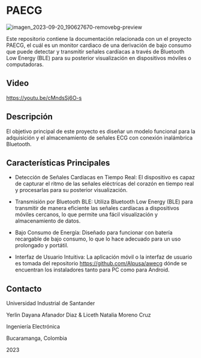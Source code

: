 # PAECG

![imagen_2023-09-20_190627670-removebg-preview](https://github.com/Dayana021199/PAECG/assets/135389828/6c784d99-827e-453f-8376-8774b855d59d) 


Este repositorio contiene la documentación relacionada con un el proyecto PAECG, el cuál es un monitor cardiaco de una derivación de bajo consumo que puede detectar y transmitir señales cardíacas a través de Bluetooth Low Energy (BLE) para su posterior visualización en dispositivos móviles o computadoras. 

## Video 

https://youtu.be/cMndsSj6O-s 

## Descripción 

El objetivo principal de este proyecto es diseñar un modelo funcional para la adquisición y el almacenamiento de señales ECG con conexión inalámbrica Bluetooth.

## Características Principales

- Detección de Señales Cardíacas en Tiempo Real: El dispositivo es capaz de capturar el ritmo de las señales eléctricas del corazón en tiempo real y procesarlas para su posterior visualización.

- Transmisión por Bluetooth BLE: Utiliza Bluetooth Low Energy (BLE) para transmitir de manera eficiente las señales cardíacas a dispositivos móviles cercanos, lo que permite una fácil visualización y almacenamiento de datos.

- Bajo Consumo de Energía: Diseñado para funcionar con batería recargable de bajo consumo, lo que lo hace adecuado para un uso prolongado y portátil.

- Interfaz de Usuario Intuitiva: La aplicación móvil o la interfaz de usuario es tomada del repositorio https://github.com/Alpusa/awecg dónde se encuentran los instaladores tanto para PC como para Android.

## Contacto

Universidad Industrial de Santander

Yerlin Dayana Afanador Diaz & Liceth Natalia Moreno Cruz

Ingeniería Electrónica

Bucaramanga, Colombia

2023





 
